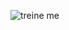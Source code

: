 ![treine me](https://github.com/RobertoLuizJr/Desafio-02/assets/162919964/01d7caa7-bfff-466a-b38a-93a1a464fa30)
